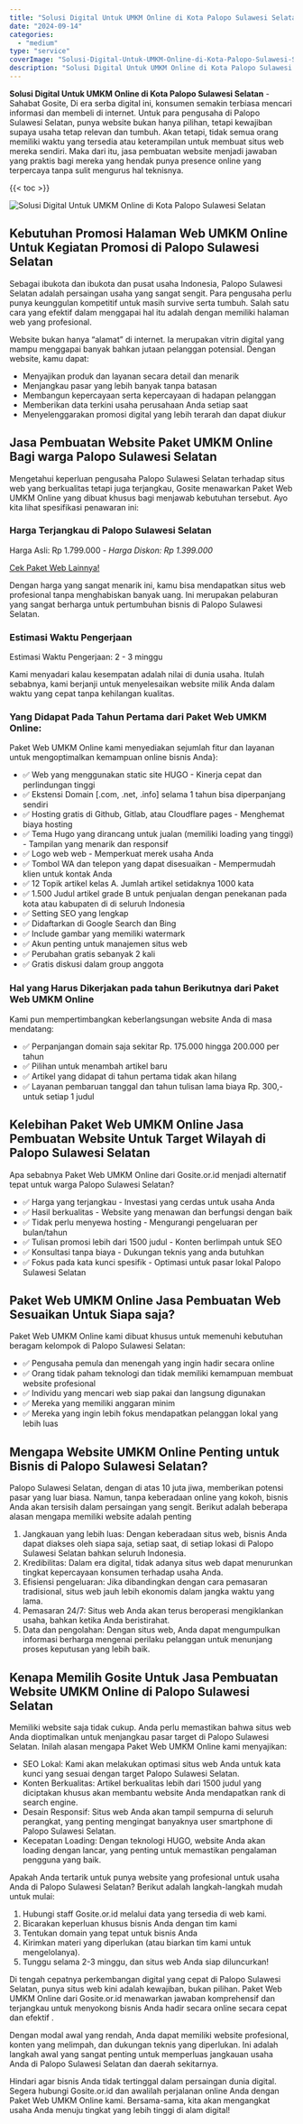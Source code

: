 ```yaml
---
title: "Solusi Digital Untuk UMKM Online di Kota Palopo Sulawesi Selatan"
date: "2024-09-14"
categories: 
  - "medium"
type: "service"
coverImage: "Solusi-Digital-Untuk-UMKM-Online-di-Kota-Palopo-Sulawesi-Selatan.png"
description: "Solusi Digital Untuk UMKM Online di Kota Palopo Sulawesi Selatan. Hindari agar bisnis Anda tidak tertinggal dalam persaingan dunia digital. Segera hubungi Go..."
---
```


**Solusi Digital Untuk UMKM Online di Kota Palopo Sulawesi Selatan** - Sahabat Gosite, Di era serba digital ini, konsumen semakin terbiasa mencari informasi dan membeli di internet. Untuk para pengusaha di Palopo Sulawesi Selatan, punya website bukan hanya pilihan, tetapi kewajiban supaya usaha tetap relevan dan tumbuh. Akan tetapi, tidak semua orang memiliki waktu yang tersedia atau keterampilan untuk membuat situs web mereka sendiri. Maka dari itu, jasa pembuatan website menjadi jawaban yang praktis bagi mereka yang hendak punya presence online yang terpercaya tanpa sulit mengurus hal teknisnya.

{{< toc >}}

![Solusi Digital Untuk UMKM Online di Kota Palopo Sulawesi Selatan](/images/medium/Solusi-Digital-Untuk-UMKM-Online-di-Kota-Palopo-Sulawesi-Selatan.png)

## Kebutuhan Promosi Halaman Web UMKM Online Untuk Kegiatan Promosi di Palopo Sulawesi Selatan

Sebagai ibukota dan ibukota dan pusat usaha Indonesia, Palopo Sulawesi Selatan adalah persaingan usaha yang sangat sengit. Para pengusaha perlu punya keunggulan kompetitif untuk masih survive serta tumbuh. Salah satu cara yang efektif dalam menggapai hal itu adalah dengan memiliki halaman web yang profesional.

Website bukan hanya “alamat” di internet. Ia merupakan vitrin digital yang mampu menggapai banyak bahkan jutaan pelanggan potensial. Dengan website, kamu dapat:

- Menyajikan produk dan layanan secara detail dan menarik
- Menjangkau pasar yang lebih banyak tanpa batasan
- Membangun kepercayaan serta kepercayaan di hadapan pelanggan
- Memberikan data terkini usaha perusahaan Anda setiap saat
- Menyelenggarakan promosi digital yang lebih terarah dan dapat diukur

## Jasa Pembuatan Website Paket UMKM Online Bagi warga Palopo Sulawesi Selatan

Mengetahui keperluan pengusaha Palopo Sulawesi Selatan terhadap situs web yang berkualitas tetapi juga terjangkau, Gosite menawarkan Paket Web UMKM Online yang dibuat khusus bagi menjawab kebutuhan tersebut. Ayo kita lihat spesifikasi penawaran ini:

### Harga Terjangkau di Palopo Sulawesi Selatan

<a class="cta-button">Harga Asli: Rp 1.799.000 - <em>Harga Diskon: Rp 1.399.000</em></a>

<a href="/jasa-web/" class="cta-button">Cek Paket Web Lainnya!</a>

Dengan harga yang sangat menarik ini, kamu bisa mendapatkan situs web profesional tanpa menghabiskan banyak uang. Ini merupakan pelaburan yang sangat berharga untuk pertumbuhan bisnis di Palopo Sulawesi Selatan.

### Estimasi Waktu Pengerjaan

Estimasi Waktu Pengerjaan: 2 - 3 minggu

Kami menyadari kalau kesempatan adalah nilai di dunia usaha. Itulah sebabnya, kami berjanji untuk menyelesaikan website milik Anda dalam waktu yang cepat tanpa kehilangan kualitas.

### Yang Didapat Pada Tahun Pertama dari Paket Web UMKM Online:

Paket Web UMKM Online kami menyediakan sejumlah fitur dan layanan untuk mengoptimalkan kemampuan online bisnis Anda}:

- ✅ Web yang menggunakan static site HUGO - Kinerja cepat dan perlindungan tinggi
- ✅ Ekstensi Domain \[.com, .net, .info\] selama 1 tahun bisa diperpanjang sendiri
- ✅ Hosting gratis di Github, Gitlab, atau Cloudflare pages - Menghemat biaya hosting
- ✅ Tema Hugo yang dirancang untuk jualan (memiliki loading yang tinggi) - Tampilan yang menarik dan responsif
- ✅ Logo web web - Memperkuat merek usaha Anda
- ✅ Tombol WA dan telepon yang dapat disesuaikan - Mempermudah klien untuk kontak Anda
- ✅ 12 Topik artikel kelas A. Jumlah artikel setidaknya 1000 kata
- ✅ 1.500 Judul artikel grade B untuk penjualan dengan penekanan pada kota atau kabupaten di di seluruh Indonesia
- ✅ Setting SEO yang lengkap
- ✅ Didaftarkan di Google Search dan Bing
- ✅ Include gambar yang memiliki watermark
- ✅ Akun penting untuk manajemen situs web
- ✅ Perubahan gratis sebanyak 2 kali
- ✅ Gratis diskusi dalam group anggota

### Hal yang Harus Dikerjakan pada tahun Berikutnya dari Paket Web UMKM Online

Kami pun mempertimbangkan keberlangsungan website Anda di masa mendatang:

- ✅ Perpanjangan domain saja sekitar Rp. 175.000 hingga 200.000 per tahun
- ✅ Pilihan untuk menambah artikel baru
- ✅ Artikel yang didapat di tahun pertama tidak akan hilang
- ✅ Layanan pembaruan tanggal dan tahun tulisan lama biaya Rp. 300,- untuk setiap 1 judul

## Kelebihan Paket Web UMKM Online Jasa Pembuatan Website Untuk Target Wilayah di Palopo Sulawesi Selatan

Apa sebabnya Paket Web UMKM Online dari Gosite.or.id menjadi alternatif tepat untuk warga Palopo Sulawesi Selatan?

- ✅ Harga yang terjangkau - Investasi yang cerdas untuk usaha Anda
- ✅ Hasil berkualitas - Website yang menawan dan berfungsi dengan baik
- ✅ Tidak perlu menyewa hosting - Mengurangi pengeluaran per bulan/tahun
- ✅ Tulisan promosi lebih dari 1500 judul - Konten berlimpah untuk SEO
- ✅ Konsultasi tanpa biaya - Dukungan teknis yang anda butuhkan
- ✅ Fokus pada kata kunci spesifik - Optimasi untuk pasar lokal Palopo Sulawesi Selatan

## Paket Web UMKM Online Jasa Pembuatan Web Sesuaikan Untuk Siapa saja?

Paket Web UMKM Online kami dibuat khusus untuk memenuhi kebutuhan beragam kelompok di Palopo Sulawesi Selatan:

- ✅ Pengusaha pemula dan menengah yang ingin hadir secara online
- ✅ Orang tidak paham teknologi dan tidak memiliki kemampuan membuat website profesional
- ✅ Individu yang mencari web siap pakai dan langsung digunakan
- ✅ Mereka yang memiliki anggaran minim
- ✅ Mereka yang ingin lebih fokus mendapatkan pelanggan lokal yang lebih luas

## Mengapa Website UMKM Online Penting untuk Bisnis di Palopo Sulawesi Selatan?

Palopo Sulawesi Selatan, dengan di atas 10 juta jiwa, memberikan potensi pasar yang luar biasa. Namun, tanpa keberadaan online yang kokoh, bisnis Anda akan tersisih dalam persaingan yang sengit. Berikut adalah beberapa alasan mengapa memiliki website adalah penting

1. Jangkauan yang lebih luas: Dengan keberadaan situs web, bisnis Anda dapat diakses oleh siapa saja, setiap saat, di setiap lokasi di Palopo Sulawesi Selatan bahkan seluruh Indonesia.
2. Kredibilitas: Dalam era digital, tidak adanya situs web dapat menurunkan tingkat kepercayaan konsumen terhadap usaha Anda.
3. Efisiensi pengeluaran: Jika dibandingkan dengan cara pemasaran tradisional, situs web jauh lebih ekonomis dalam jangka waktu yang lama.
4. Pemasaran 24/7: Situs web Anda akan terus beroperasi mengiklankan usaha, bahkan ketika Anda beristirahat.
5. Data dan pengolahan: Dengan situs web, Anda dapat mengumpulkan informasi berharga mengenai perilaku pelanggan untuk menunjang proses keputusan yang lebih baik.

## Kenapa Memilih Gosite Untuk Jasa Pembuatan Website UMKM Online di Palopo Sulawesi Selatan

Memiliki website saja tidak cukup. Anda perlu memastikan bahwa situs web Anda dioptimalkan untuk menjangkau pasar target di Palopo Sulawesi Selatan. Inilah alasan mengapa Paket Web UMKM Online kami menyajikan:

- SEO Lokal: Kami akan melakukan optimasi situs web Anda untuk kata kunci yang sesuai dengan target Palopo Sulawesi Selatan.
- Konten Berkualitas: Artikel berkualitas lebih dari 1500 judul yang diciptakan khusus akan membantu website Anda mendapatkan rank di search engine.
- Desain Responsif: Situs web Anda akan tampil sempurna di seluruh perangkat, yang penting mengingat banyaknya user smartphone di Palopo Sulawesi Selatan.
- Kecepatan Loading: Dengan teknologi HUGO, website Anda akan loading dengan lancar, yang penting untuk memastikan pengalaman pengguna yang baik.

Apakah Anda tertarik untuk punya website yang profesional untuk usaha Anda di Palopo Sulawesi Selatan? Berikut adalah langkah-langkah mudah untuk mulai:

1. Hubungi staff Gosite.or.id melalui data yang tersedia di web kami.
2. Bicarakan keperluan khusus bisnis Anda dengan tim kami
3. Tentukan domain yang tepat untuk bisnis Anda
4. Kirimkan materi yang diperlukan (atau biarkan tim kami untuk mengelolanya).
5. Tunggu selama 2-3 minggu, dan situs web Anda siap diluncurkan!

Di tengah cepatnya perkembangan digital yang cepat di Palopo Sulawesi Selatan, punya situs web kini adalah kewajiban, bukan pilihan. Paket Web UMKM Online dari Gosite.or.id menawarkan jawaban komprehensif dan terjangkau untuk menyokong bisnis Anda hadir secara online secara cepat dan efektif .

Dengan modal awal yang rendah, Anda dapat memiliki website profesional, konten yang melimpah, dan dukungan teknis yang diperlukan. Ini adalah langkah awal yang sangat penting untuk memperluas jangkauan usaha Anda di Palopo Sulawesi Selatan dan daerah sekitarnya.

Hindari agar bisnis Anda tidak tertinggal dalam persaingan dunia digital. Segera hubungi Gosite.or.id dan awalilah perjalanan online Anda dengan Paket Web UMKM Online kami. Bersama-sama, kita akan mengangkat usaha Anda menuju tingkat yang lebih tinggi di alam digital!